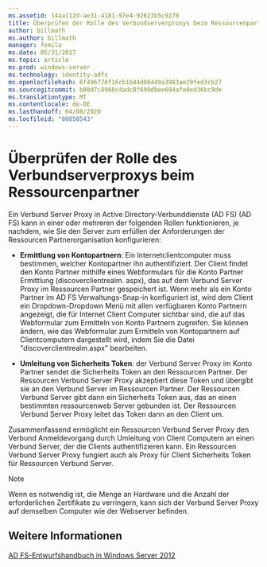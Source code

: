 ```yaml
---
ms.assetid: 14aa112d-ae31-4181-97e4-92623b5c9270
title: Überprüfen der Rolle des Verbundserverproxys beim Ressourcenpartner
author: billmath
ms.author: billmath
manager: femila
ms.date: 05/31/2017
ms.topic: article
ms.prod: windows-server
ms.technology: identity-adfs
ms.openlocfilehash: 6f49677df16cb1b44d08449a3983ae29fed3cb27
ms.sourcegitcommit: b00d7c8968c4adc8f699dbee694afe6ed36bc9de
ms.translationtype: MT
ms.contentlocale: de-DE
ms.lasthandoff: 04/08/2020
ms.locfileid: "80858543"
---
```

# <a name="review-the-role-of-the-federation-server-proxy-in-the-resource-partner"></a>Überprüfen der Rolle des Verbundserverproxys beim Ressourcenpartner

Ein Verbund Server Proxy in Active Directory-Verbunddienste (AD FS) \(AD FS\) kann in einer oder mehreren der folgenden Rollen funktionieren, je nachdem, wie Sie den Server zum erfüllen der Anforderungen der Ressourcen Partnerorganisation konfigurieren:  
  
-   **Ermittlung von Kontopartnern**: Ein Internetclientcomputer muss bestimmen, welcher Kontopartner ihn authentifiziert. Der Client findet den Konto Partner mithilfe eines Webformulars für die Konto Partner Ermittlung \(discoverclientrealm. aspx\), das auf dem Verbund Server Proxy im Ressourcen Partner gespeichert ist. Wenn mehr als ein Konto Partner im AD FS Verwaltungs-Snap\-in konfiguriert ist, wird dem Client ein Dropdown\-Dropdown Menü mit allen verfügbaren Konto Partnern angezeigt, die für Internet Client Computer sichtbar sind, die auf das Webformular zum Ermitteln von Konto Partnern zugreifen. Sie können ändern, wie das Webformular zum Ermitteln von Kontopartnern auf Clientcomputern dargestellt wird, indem Sie die Datei "discoverclientrealm.aspx" bearbeiten.  
  
-   **Umleitung von Sicherheits Token**: der Verbund Server Proxy im Konto Partner sendet die Sicherheits Token an den Ressourcen Partner. Der Ressourcen Verbund Server Proxy akzeptiert diese Token und übergibt sie an den Verbund Server im Ressourcen Partner. Der Ressourcen Verbund Server gibt dann ein Sicherheits Token aus, das an einen bestimmten ressourcenweb Server gebunden ist. Der Ressourcen Verbund Server Proxy leitet das Token dann an den Client um.  
  
Zusammenfassend ermöglicht ein Ressourcen Verbund Server Proxy den Verbund Anmeldevorgang durch Umleitung von Client Computern an einen Verbund Server, der die Clients authentifizieren kann. Ein Ressourcen Verbund Server Proxy fungiert auch als Proxy für Client Sicherheits Token für Ressourcen Verbund Server.  
  
> [!NOTE]  
> Wenn es notwendig ist, die Menge an Hardware und die Anzahl der erforderlichen Zertifikate zu verringern, kann sich der Verbund Server Proxy auf demselben Computer wie der Webserver befinden.  
  
## <a name="see-also"></a>Weitere Informationen
[AD FS-Entwurfshandbuch in Windows Server 2012](AD-FS-Design-Guide-in-Windows-Server-2012.md)

